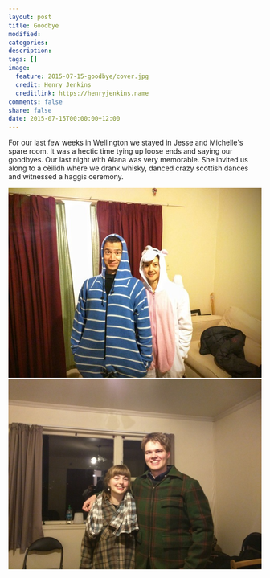 ```yaml
---
layout: post
title: Goodbye
modified:
categories:
description:
tags: []
image:
  feature: 2015-07-15-goodbye/cover.jpg
  credit: Henry Jenkins
  creditlink: https://henryjenkins.name
comments: false
share: false
date: 2015-07-15T00:00:00+12:00
---
```


For our last few weeks in Wellington we stayed in Jesse and Michelle's spare
room.  It was a hectic time tying up loose ends and saying our goodbyes. Our
last night with Alana was very memorable. She invited us along to a cèilidh
where we drank whisky, danced crazy scottish dances and witnessed a haggis
ceremony.

<img src="/images/2015-07-15-goodbye/IMG_20150711_200750_640px.jpg">

<img src="/images/2015-07-15-goodbye/IMG_20150711_200813_640px.jpg">
